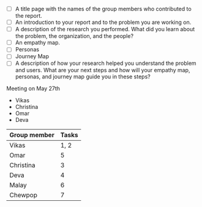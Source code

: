 - [ ] A title page with the names of the group members who contributed to the report. 
- [ ] An introduction to your report and to the problem you are working on.  
- [ ] A description of the research you performed. What did you learn about the problem, the organization, and the people?  
- [ ] An empathy map.  
- [ ] Personas  
- [ ] Journey Map  
- [ ] A description of how your research helped you understand the problem and users. What are your next steps and how will your empathy map, personas, and journey map guide you in these steps?

Meeting on May 27th
- Vikas
- Christina
- Omar
- Deva

| Group member | Tasks |
| ------------ | ----- |
| Vikas        | 1, 2  |
| Omar         | 5     |
| Christina    | 3     |
| Deva         | 4     |
| Malay        | 6     |
| Chewpop      | 7     |
